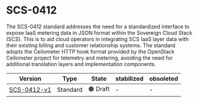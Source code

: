 # SCS-0412

The SCS-0412 standard addresses the need for a standardized interface to expose IaaS metering data in JSON format within the Sovereign Cloud Stack (SCS). This is to aid cloud operators in integrating SCS IaaS layer data with their existing billing and customer relationship systems. The standard adopts the Ceilometer HTTP hook format provided by the OpenStack Ceilometer project for telemetry and metering, avoiding the need for additional translation layers and implementation components.

| Version                                             | Type     | State    | stabilized | obsoleted |
| --------------------------------------------------- | -------- | -------- | ---------- | --------- |
| [SCS-0412-v1](/standards/scs-0412-v1-metering-json) | Standard | 🟠 Draft | -          | -         |
